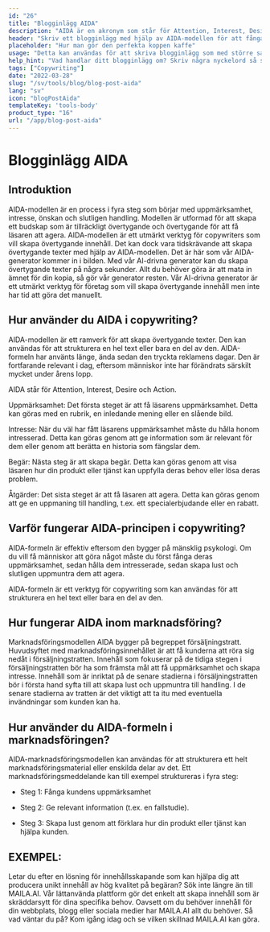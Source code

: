 ```yaml
---
id: "26"
title: "Blogginlägg AIDA"
description: "AIDA är en akronym som står för Attention, Interest, Desire och Action. Det är en modell som ofta används inom marknadsföring och reklam för att skapa effektiva och effektfulla texter. AIDA-modellen kan användas för att skriva blogginlägg som med större sannolikhet fångar läsarnas uppmärksamhet och uppmuntrar dem att vidta åtgärder."
header: "Skriv ett blogginlägg med hjälp av AIDA-modellen för att fånga uppmärksamhet och uppmuntra till handling."
placeholder: "Hur man gör den perfekta koppen kaffe"
usage: "Detta kan användas för att skriva blogginlägg som med större sannolikhet får uppmärksamhet och uppmuntrar läsarna att vidta åtgärder."
help_hint: "Vad handlar ditt blogginlägg om? Skriv några nyckelord så skapar vi ett blogginlägg med hjälp av AIDA-modellen."
tags: ["Copywriting"]
date: "2022-03-28"
slug: "/sv/tools/blog/blog-post-aida"
lang: "sv"
icon: "blogPostAida"
templateKey: 'tools-body'
product_type: "16"
url: "/app/blog-post-aida"
---
```


# Blogginlägg AIDA

## Introduktion

AIDA-modellen är en process i fyra steg som börjar med uppmärksamhet, intresse, önskan och slutligen handling. Modellen är utformad för att skapa ett budskap som är tillräckligt övertygande och övertygande för att få läsaren att agera. AIDA-modellen är ett utmärkt verktyg för copywriters som vill skapa övertygande innehåll. Det kan dock vara tidskrävande att skapa övertygande texter med hjälp av AIDA-modellen. Det är här som vår AIDA-generator kommer in i bilden. Med vår AI-drivna generator kan du skapa övertygande texter på några sekunder. Allt du behöver göra är att mata in ämnet för din kopia, så gör vår generator resten. Vår AI-drivna generator är ett utmärkt verktyg för företag som vill skapa övertygande innehåll men inte har tid att göra det manuellt.

## Hur använder du AIDA i copywriting?

AIDA-modellen är ett ramverk för att skapa övertygande texter. Den kan användas för att strukturera en hel text eller bara en del av den. AIDA-formeln har använts länge, ända sedan den tryckta reklamens dagar. Den är fortfarande relevant i dag, eftersom människor inte har förändrats särskilt mycket under årens lopp.

AIDA står för Attention, Interest, Desire och Action.

Uppmärksamhet: Det första steget är att få läsarens uppmärksamhet. Detta kan göras med en rubrik, en inledande mening eller en slående bild.

Intresse: När du väl har fått läsarens uppmärksamhet måste du hålla honom intresserad. Detta kan göras genom att ge information som är relevant för dem eller genom att berätta en historia som fängslar dem.

Begär: Nästa steg är att skapa begär. Detta kan göras genom att visa läsaren hur din produkt eller tjänst kan uppfylla deras behov eller lösa deras problem.

Åtgärder: Det sista steget är att få läsaren att agera. Detta kan göras genom att ge en uppmaning till handling, t.ex. ett specialerbjudande eller en rabatt.

## Varför fungerar AIDA-principen i copywriting?

AIDA-formeln är effektiv eftersom den bygger på mänsklig psykologi. Om du vill få människor att göra något måste du först fånga deras uppmärksamhet, sedan hålla dem intresserade, sedan skapa lust och slutligen uppmuntra dem att agera.

AIDA-formeln är ett verktyg för copywriting som kan användas för att strukturera en hel text eller bara en del av den.

## Hur fungerar AIDA inom marknadsföring?

Marknadsföringsmodellen AIDA bygger på begreppet försäljningstratt. Huvudsyftet med marknadsföringsinnehållet är att få kunderna att röra sig nedåt i försäljningstratten. Innehåll som fokuserar på de tidiga stegen i försäljningstratten bör ha som främsta mål att få uppmärksamhet och skapa intresse. Innehåll som är inriktat på de senare stadierna i försäljningstratten bör i första hand syfta till att skapa lust och uppmuntra till handling. I de senare stadierna av tratten är det viktigt att ta itu med eventuella invändningar som kunden kan ha.

## Hur använder du AIDA-formeln i marknadsföringen?

AIDA-marknadsföringsmodellen kan användas för att strukturera ett helt marknadsföringsmaterial eller enskilda delar av det. Ett marknadsföringsmeddelande kan till exempel struktureras i fyra steg:

- Steg 1: Fånga kundens uppmärksamhet

- Steg 2: Ge relevant information (t.ex. en fallstudie).

- Steg 3: Skapa lust genom att förklara hur din produkt eller tjänst kan hjälpa kunden.

## EXEMPEL:

Letar du efter en lösning för innehållsskapande som kan hjälpa dig att producera unikt innehåll av hög kvalitet på begäran? Sök inte längre än till MAILA.AI. Vår lättanvända plattform gör det enkelt att skapa innehåll som är skräddarsytt för dina specifika behov. Oavsett om du behöver innehåll för din webbplats, blogg eller sociala medier har MAILA.AI allt du behöver. Så vad väntar du på? Kom igång idag och se vilken skillnad MAILA.AI kan göra.
